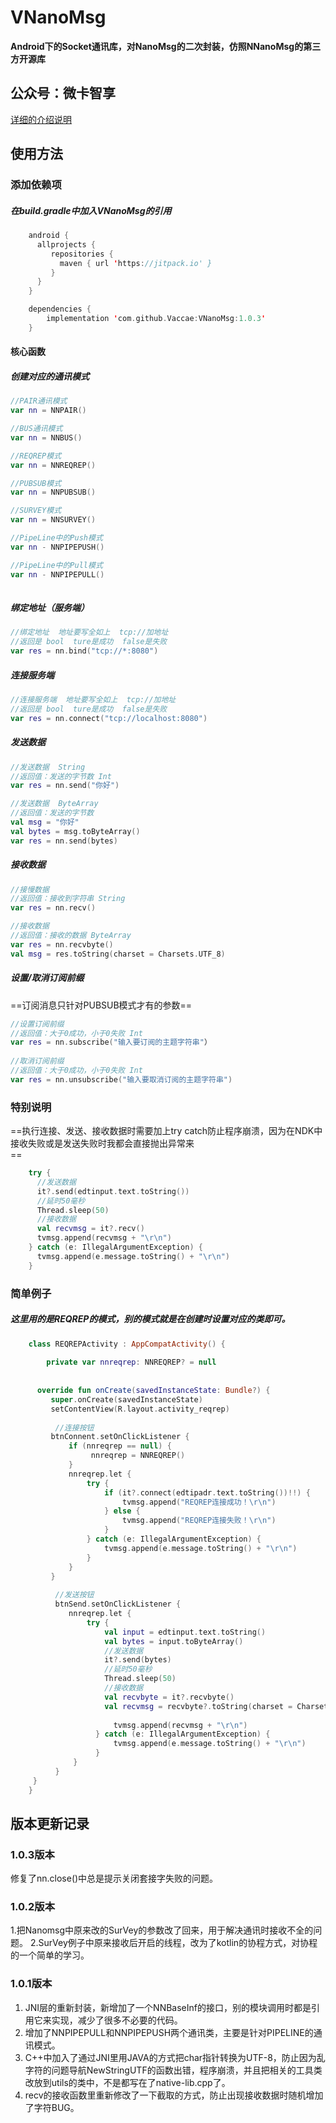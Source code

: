 # VNanoMsg
**Android下的Socket通讯库，对NanoMsg的二次封装，仿照NNanoMsg的第三方开源库**

## 公众号：微卡智享

[详细的介绍说明](http://mp.weixin.qq.com/mp/homepage?__biz=MzA4Nzk0NTU0Nw==&hid=6&sn=9c965c60c6d80e0e8c60ca627225cdb2&scene=18#wechat_redirect)

## 使用方法
### 添加依赖项

##### 在build.gradle中加入VNanoMsg的引用<br>

``` kotlin
	android { 
	  allprojects {
	     repositories {
	       maven { url 'https://jitpack.io' }
	     }
	  }
	} 

	dependencies {
	    implementation 'com.github.Vaccae:VNanoMsg:1.0.3'
	}
```




#### 核心函数

##### 创建对应的通讯模式


``` kotlin
//PAIR通讯模式
var nn = NNPAIR()

//BUS通讯模式
var nn = NNBUS()

//REQREP模式
var nn = NNREQREP()

//PUBSUB模式
var nn = NNPUBSUB()

//SURVEY模式
var nn = NNSURVEY()

//PipeLine中的Push模式
var nn - NNPIPEPUSH()

//PipeLine中的Pull模式
var nn - NNPIPEPULL()
	
```
##### 绑定地址（服务端）

``` kotlin
//绑定地址  地址要写全如上  tcp://加地址
//返回是 bool  ture是成功  false是失败
var res = nn.bind("tcp://*:8080")
```

##### 连接服务端

``` kotlin
//连接服务端  地址要写全如上  tcp://加地址
//返回是 bool  ture是成功  false是失败
var res = nn.connect("tcp://localhost:8080")
```

##### 发送数据

``` kotlin
//发送数据  String
//返回值：发送的字节数 Int
var res = nn.send("你好")

//发送数据  ByteArray
//返回值：发送的字节数
val msg = "你好"
val bytes = msg.toByteArray()
var res = nn.send(bytes)
```

##### 接收数据

``` kotlin
//接慢数据
//返回值：接收到字符串 String
var res = nn.recv()

//接收数据  
//返回值：接收的数据 ByteArray
var res = nn.recvbyte()
val msg = res.toString(charset = Charsets.UTF_8)
```

##### 设置/取消订阅前缀

==订阅消息只针对PUBSUB模式才有的参数==

``` kotlin
//设置订阅前缀
//返回值：大于0成功，小于0失败 Int
var res = nn.subscribe("输入要订阅的主题字符串"）
    
//取消订阅前缀
//返回值：大于0成功，小于0失败 Int
var res = nn.unsubscribe("输入要取消订阅的主题字符串")
```

### 特别说明

  ==执行连接、发送、接收数据时需要加上try catch防止程序崩溃，因为在NDK中接收失败或是发送失败时我都会直接抛出异常来<br>==

``` kotlin
	try {
	  //发送数据
	  it?.send(edtinput.text.toString())
	  //延时50毫秒
	  Thread.sleep(50)
	  //接收数据
	  val recvmsg = it?.recv()
	  tvmsg.append(recvmsg + "\r\n")
	} catch (e: IllegalArgumentException) {
	  tvmsg.append(e.message.toString() + "\r\n")
	}
```


### 简单例子

##### 这里用的是REQREP的模式，别的模式就是在创建时设置对应的类即可。

``` kotlin
	class REQREPActivity : AppCompatActivity() {
	
	    private var nnreqrep: NNREQREP? = null
	
	
  	  override fun onCreate(savedInstanceState: Bundle?) {
   	     super.onCreate(savedInstanceState)
   	     setContentView(R.layout.activity_reqrep)
	
  	      //连接按钮
   	     btnConnent.setOnClickListener {
   	         if (nnreqrep == null) {
  	              nnreqrep = NNREQREP()
   	         }
   	         nnreqrep.let {
   	             try {
   	                 if (it?.connect(edtipadr.text.toString())!!) {
   	                     tvmsg.append("REQREP连接成功！\r\n")
   	                 } else {
   	                     tvmsg.append("REQREP连接失败！\r\n")
   	                 }
   	             } catch (e: IllegalArgumentException) {
   	                 tvmsg.append(e.message.toString() + "\r\n")
   	             }
   	         }
   	     }
				 	
      	  //发送按钮
  	      btnSend.setOnClickListener {
   	         nnreqrep.let {
   	             try {
   	                 val input = edtinput.text.toString()
   	                 val bytes = input.toByteArray()
   	                 //发送数据
   	                 it?.send(bytes)
   	                 //延时50毫秒
   	                 Thread.sleep(50)
   	                 //接收数据
   	                 val recvbyte = it?.recvbyte()
   	                 val recvmsg = recvbyte?.toString(charset = Charsets.UTF_8)
	
 	                   tvmsg.append(recvmsg + "\r\n")
 	               } catch (e: IllegalArgumentException) {
 	                   tvmsg.append(e.message.toString() + "\r\n")
 	               }
  	          }
  	      }
   	 }
	}
```

## 版本更新记录

### 1.0.3版本
修复了nn.close()中总是提示关闭套接字失败的问题。

### 1.0.2版本
1.把Nanomsg中原来改的SurVey的参数改了回来，用于解决通讯时接收不全的问题。
2.SurVey例子中原来接收后开启的线程，改为了kotlin的协程方式，对协程的一个简单的学习。

### 1.0.1版本

 1. JNI层的重新封装，新增加了一个NNBaseInf的接口，别的模块调用时都是引用它来实现，减少了很多不必要的代码。
 2. 增加了NNPIPEPULL和NNPIPEPUSH两个通讯类，主要是针对PIPELINE的通讯模式。
 3. C++中加入了通过JNI里用JAVA的方式把char指针转换为UTF-8，防止因为乱字符的问题导航NewStringUTF的函数出错，程序崩溃，并且把相关的工具类改放到utils的类中，不是都写在了native-lib.cpp了。
 4. recv的接收函数里重新修改了一下截取的方式，防止出现接收数据时随机增加了字符BUG。